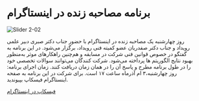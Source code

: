 # برنامه مصاحبه زنده در اینستاگرام
![Slider 2-02](https://user-images.githubusercontent.com/94538977/142829079-ff69a80f-b971-4cc3-a52e-7786b31f2b2d.jpg)

روز چهارشنبه یک مصاحبه زنده در اینستاگرام با حضور جناب دکتر صبری دبیر علمی رویداد و جناب دکتر صفدریان عضو کمیته فنی رویداد، برگزار می‌شود. در
این برنامه به گفتگو در خصوص قوانین فنی شرکت در مسابقه و هم‌چنین راهکارهای موثر به‌منظور بهبود نتایج الگوریتم ها پرداخته می‌شود.
شرکت کنندگان می‌توانند سوالات تخصصی خود را در طول برنامه مطرح و پاسخ آن را در همان زمان دریافت کنند.
زمان اجرای برنامه: روز چهارشنبه،۳ ام آذرماه ساعت ۱۷ است.
برای شرکت در این برنامه به صفحه اینستاگرام فیسکاپ بپیوندید.


 [فیسکاپ در اینستاگرام ](https://instagram.com/facecup.ir?utm_medium=copy_link)

